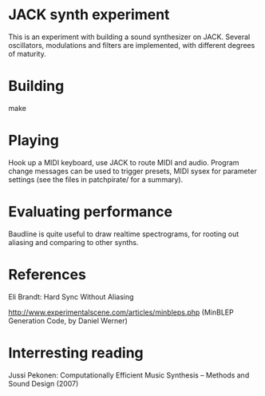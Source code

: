 JACK synth experiment
=====================

This is an experiment with building a sound synthesizer on JACK. Several oscillators, modulations and filters are implemented, with different degrees of maturity.


Building
========

make


Playing
=======

Hook up a MIDI keyboard, use JACK to route MIDI and audio. Program change messages can be used to trigger presets, MIDI sysex for parameter settings (see the files in patchpirate/ for a summary).


Evaluating performance
======================

Baudline is quite useful to draw realtime spectrograms, for rooting out aliasing and comparing to other synths.


References
==========

Eli Brandt: Hard Sync Without Aliasing

http://www.experimentalscene.com/articles/minbleps.php (MinBLEP Generation Code, by Daniel Werner)


Interresting reading
====================

Jussi Pekonen: Computationally Efficient Music Synthesis – Methods and Sound Design (2007)
